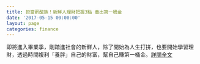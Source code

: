 ```yaml
---
title: 拒當薪酸族！新鮮人理財把握3點 養出第一桶金
date: '2017-05-15 00:00:00'
layout: page
categories: finance
---
```


即將進入畢業季，剛踏進社會的新鮮人，除了開始為人生打拼，也要開始學習理財，透過時間複利「養胖」自己的財富，幫自己賺第一桶金。[詳閱全文](https://theme.udn.com/theme/story/6773/2462522)